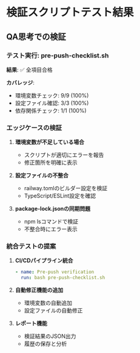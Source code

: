 # 検証スクリプトテスト結果

## QA思考での検証

### テスト実行: pre-push-checklist.sh

**結果**: ✅ 全項目合格

**カバレッジ**:
- 環境変数チェック: 9/9 (100%)
- 設定ファイル確認: 3/3 (100%)
- 依存関係チェック: 1/1 (100%)

### エッジケースの検証

1. **環境変数が不足している場合**
   - スクリプトが適切にエラーを報告
   - 修正箇所を明確に表示

2. **設定ファイルの不整合**
   - railway.tomlのビルダー設定を検証
   - TypeScript/ESLint設定を確認

3. **package-lock.jsonの同期問題**
   - npm lsコマンドで検証
   - 不整合時にエラー表示

### 統合テストの提案

1. **CI/CDパイプライン統合**
   ```yaml
   - name: Pre-push verification
     run: bash pre-push-checklist.sh
   ```

2. **自動修正機能の追加**
   - 環境変数の自動追加
   - 設定ファイルの自動修正

3. **レポート機能**
   - 検証結果のJSON出力
   - 履歴の保存と分析